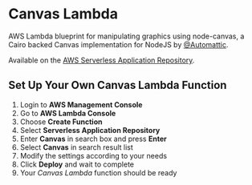 # Canvas Lambda
AWS Lambda blueprint for manipulating graphics using node-canvas, a Cairo backed Canvas implementation for NodeJS by [@Automattic](https://github.com/Automattic).

Available on the [AWS Serverless Application Repository](https://serverlessrepo.aws.amazon.com/#/applications/arn:aws:serverlessrepo:us-east-1:990551184979:applications~Canvas).

## Set Up Your Own Canvas Lambda Function
1. Login to **AWS Management Console**
2. Go to **AWS Lambda Console**
3. Choose **Create Function**
4. Select **Serverless Application Repository**
5. Enter **Canvas** in search box and press **Enter**
6. Select **Canvas** in search result list
7. Modify the settings according to your needs
8. Click **Deploy** and wait to complete
9. Your *Canvas Lambda* function should be ready

